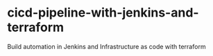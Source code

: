 # cicd-pipeline-with-jenkins-and-terraform
Build automation in Jenkins and Infrastructure as code with terraform
